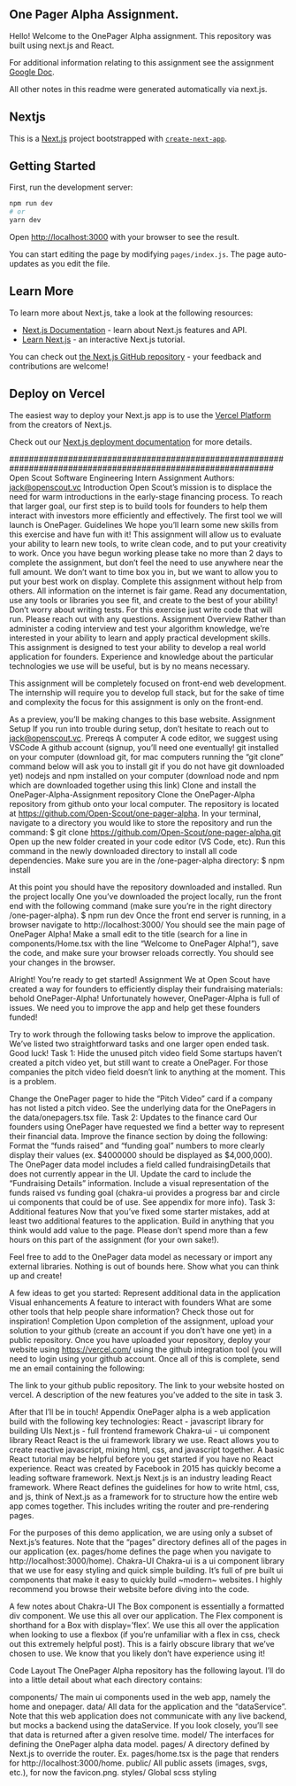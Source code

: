 ## One Pager Alpha Assignment.

Hello! Welcome to the OnePager Alpha assignment. This repository was built using next.js and React.

For additional information relating to this assignment see the assignment [Google Doc](https://docs.google.com/document/d/1gw-_v70LVAJf3wFAl0kjq6HXsDgMQuQXf2AVmKlKUoU/edit?usp=sharing).

All other notes in this readme were generated automatically via next.js.

## Nextjs

This is a [Next.js](https://nextjs.org/) project bootstrapped with [`create-next-app`](https://github.com/vercel/next.js/tree/canary/packages/create-next-app).

## Getting Started

First, run the development server:

```bash
npm run dev
# or
yarn dev
```

Open [http://localhost:3000](http://localhost:3000) with your browser to see the result.

You can start editing the page by modifying `pages/index.js`. The page auto-updates as you edit the file.

## Learn More

To learn more about Next.js, take a look at the following resources:

- [Next.js Documentation](https://nextjs.org/docs) - learn about Next.js features and API.
- [Learn Next.js](https://nextjs.org/learn) - an interactive Next.js tutorial.

You can check out [the Next.js GitHub repository](https://github.com/vercel/next.js/) - your feedback and contributions are welcome!

## Deploy on Vercel

The easiest way to deploy your Next.js app is to use the [Vercel Platform](https://vercel.com/import?utm_medium=default-template&filter=next.js&utm_source=create-next-app&utm_campaign=create-next-app-readme) from the creators of Next.js.

Check out our [Next.js deployment documentation](https://nextjs.org/docs/deployment) for more details.

##############################################################################################################
Open Scout Software Engineering Intern Assignment
Authors: jack@openscout.vc
Introduction
Open Scout’s mission is to displace the need for warm introductions in the early-stage financing process.
To reach that larger goal, our first step is to build tools for founders to help them interact with investors more efficiently and effectively.
The first tool we will launch is OnePager.
Guidelines
We hope you’ll learn some new skills from this exercise and have fun with it!
This assignment will allow us to evaluate your ability to learn new tools, to write clean code, and to put your creativity to work.
Once you have begun working please take no more than 2 days to complete the assignment, but don’t feel the need to use anywhere near the full amount. We don’t want to time box you in, but we want to allow you to put your best work on display.
Complete this assignment without help from others.
All information on the internet is fair game. Read any documentation, use any tools or libraries you see fit, and create to the best of your ability!
Don’t worry about writing tests. For this exercise just write code that will run.
Please reach out with any questions.
Assignment Overview
Rather than administer a coding interview and test your algorithm knowledge, we’re interested in your ability to learn and apply practical development skills. This assignment is designed to test your ability to develop a real world application for founders. Experience and knowledge about the particular technologies we use will be useful, but is by no means necessary. 

This assignment will be completely focused on front-end web development. The internship will require you to develop full stack, but for the sake of time and complexity the focus for this assignment is only on the front-end.

As a preview, you’ll be making changes to this base website.
Assignment Setup
If you run into trouble during setup, don’t hesitate to reach out to jack@openscout.vc.
Prereqs 
A computer
A code editor, we suggest using VSCode
A github account (signup, you’ll need one eventually!
git installed on your computer (download git, for mac computers running the “git clone” command below will ask you to install git if you do not have git downloaded yet)
nodejs and npm installed on your computer (download node and npm which are downloaded together using this link)
Clone and install the OnePager-Alpha-Assignment repository
Clone the OnePager-Alpha repository from github onto your local computer. The repository is located at https://github.com/Open-Scout/one-pager-alpha.
In your terminal, navigate to a directory you would like to store the repository and run the command: 
 $ git clone https://github.com/Open-Scout/one-pager-alpha.git
Open up the new folder created in your code editor (VS Code, etc).
Run this command in the newly downloaded directory to install all code dependencies. Make sure you are in the /one-pager-alpha directory:
 $ npm install

At this point you should have the repository downloaded and installed.
Run the project locally
One you’ve downloaded the project locally, run the front end with the following command (make sure you’re in the right directory /one-pager-alpha).
 $ npm run dev
Once the front end server is running, in a browser navigate to http://localhost:3000/
You should see the main page of OnePager Alpha!
Make a small edit to the title (search for a line in components/Home.tsx with the line “Welcome to OnePager Alpha!”), save the code, and make sure your browser reloads correctly. You should see your changes in the browser.

Alright! You’re ready to get started!
Assignment
We at Open Scout have created a way for founders to efficiently display their fundraising materials: behold OnePager-Alpha! Unfortunately however, OnePager-Alpha is full of issues. We need you to improve the app and help get these founders funded!

Try to work through the following tasks below to improve the application. We’ve listed two straightforward tasks and one larger open ended task. Good luck!
Task 1: Hide the unused pitch video field
Some startups haven’t created a pitch video yet, but still want to create a OnePager. For those companies the pitch video field doesn’t link to anything at the moment. This is a problem.

Change the OnePager pager to hide the “Pitch Video” card if a company has not listed a pitch video. See the underlying data for the OnePagers in the data/onepagers.tsx file.
Task 2: Updates to the finance card
Our founders using OnePager have requested we find a better way to represent their financial data. Improve the finance section by doing the following:
Format the “funds raised” and “funding goal” numbers to more clearly display their values (ex. $4000000 should be displayed as $4,000,000).
The OnePager data model includes a field called fundraisingDetails that does not currently appear in the UI. Update the card to include the “Fundraising Details” information.
Include a visual representation of the funds raised vs funding goal (chakra-ui provides a progress bar and circle ui components that could be of use. See appendix for more info).
Task 3: Additional features
Now that you’ve fixed some starter mistakes, add at least two additional features to the application. Build in anything that you think would add value to the page. Please don’t spend more than a few hours on this part of the assignment (for your own sake!).

Feel free to add to the OnePager data model as necessary or import any external libraries. Nothing is out of bounds here. Show what you can think up and create!

A few ideas to get you started: 
Represent additional data in the application
Visual enhancements
A feature to interact with founders
What are some other tools that help people share information? Check those out for inspiration!
Completion
Upon completion of the assignment, upload your solution to your github (create an account if you don’t have one yet) in a public repository. Once you have uploaded your repository, deploy your website using https://vercel.com/ using the github integration tool (you will need to login using your github account. Once all of this is complete, send me an email containing the following: 

The link to your github public repository. 
The link to your website hosted on vercel.
A description of the new features you’ve added to the site in task 3. 

After that I’ll be in touch!
Appendix
OnePager alpha is a web application build with the following key technologies: 
React - javascript library for building UIs
Next.js - full frontend framework
Chakra-ui - ui component library
React
React is the ui framework library we use. React allows you to create reactive javascript, mixing html, css, and javascript together. A basic React tutorial may be helpful before you get started if you have no React experience. React was created by Facebook in 2015 has quickly become a leading software framework.
Next.js
Next.js is an industry leading React framework. Where React defines the guidelines for how to write html, css, and js, think of Next.js as a framework for to structure how the entire web app comes together. This includes writing the router and pre-rendering pages. 

For the purposes of this demo application, we are using only a subset of Next.js’s features. Note that the “pages” directory defines all of the pages in our application (ex. pages/home defines the page when you navigate to http://localhost:3000/home).
Chakra-UI
Chakra-ui is a ui component library that we use for easy styling and quick simple building. It’s full of pre built ui components that make it easy to quickly build ~modern~ websites. I highly recommend you browse their website before diving into the code.

A few notes about Chakra-UI
The Box component is essentially a formatted div component. We use this all over our application.
The Flex component is shorthand for a Box with display=’flex’. We use this all over the application when looking to use a flexbox (if you’re unfamiliar with a flex in css, check out this extremely helpful post).
This is a fairly obscure library that we’ve chosen to use. We know that you likely don’t have experience using it!

Code Layout 
The OnePager Alpha repository has the following layout. I’ll do into a little detail about what each directory contains:

components/
The main ui components used in the web app, namely the home and onepager.
data/
All data for the application and the “dataService”. Note that this web application does not communicate with any live backend, but mocks a backend using the dataService. If you look closely, you’ll see that data is returned after a given resolve time.
model/
The interfaces for defining the OnePager alpha data model.
pages/
A directory defined by Next.js to override the router. Ex. pages/home.tsx is the page that renders for http://localhost:3000/home.
public/
All public assets (images, svgs, etc.), for now the favicon.png.
styles/
Global scss styling
